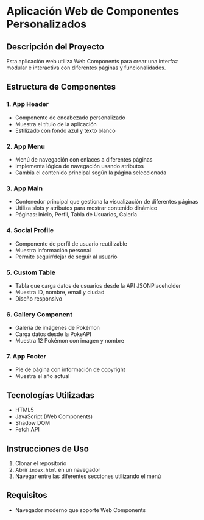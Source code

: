 # Aplicación Web de Componentes Personalizados

## Descripción del Proyecto
Esta aplicación web utiliza Web Components para crear una interfaz modular e interactiva con diferentes páginas y funcionalidades.

## Estructura de Componentes

### 1. App Header
- Componente de encabezado personalizado
- Muestra el título de la aplicación
- Estilizado con fondo azul y texto blanco

### 2. App Menu
- Menú de navegación con enlaces a diferentes páginas
- Implementa lógica de navegación usando atributos
- Cambia el contenido principal según la página seleccionada

### 3. App Main
- Contenedor principal que gestiona la visualización de diferentes páginas
- Utiliza slots y atributos para mostrar contenido dinámico
- Páginas: Inicio, Perfil, Tabla de Usuarios, Galería

### 4. Social Profile
- Componente de perfil de usuario reutilizable
- Muestra información personal
- Permite seguir/dejar de seguir al usuario

### 5. Custom Table
- Tabla que carga datos de usuarios desde la API JSONPlaceholder
- Muestra ID, nombre, email y ciudad
- Diseño responsivo

### 6. Gallery Component
- Galería de imágenes de Pokémon
- Carga datos desde la PokeAPI
- Muestra 12 Pokémon con imagen y nombre

### 7. App Footer
- Pie de página con información de copyright
- Muestra el año actual

## Tecnologías Utilizadas
- HTML5
- JavaScript (Web Components)
- Shadow DOM
- Fetch API

## Instrucciones de Uso
1. Clonar el repositorio
2. Abrir `index.html` en un navegador
3. Navegar entre las diferentes secciones utilizando el menú

## Requisitos
- Navegador moderno que soporte Web Components
